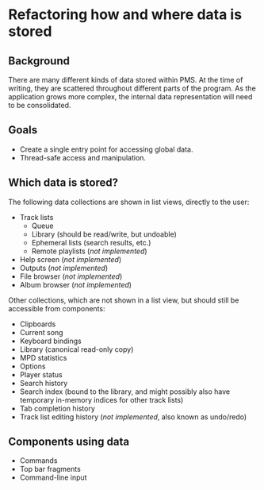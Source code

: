 # Refactoring how and where data is stored

## Background

There are many different kinds of data stored within PMS. At the time of
writing, they are scattered throughout different parts of the program. As the
application grows more complex, the internal data representation will need to
be consolidated.

## Goals

* Create a single entry point for accessing global data.
* Thread-safe access and manipulation.

## Which data is stored?

The following data collections are shown in list views, directly to the user:

* Track lists
  * Queue
  * Library (should be read/write, but undoable)
  * Ephemeral lists (search results, etc.)
  * Remote playlists (*not implemented*)
* Help screen (*not implemented*)
* Outputs (*not implemented*)
* File browser (*not implemented*)
* Album browser (*not implemented*)

Other collections, which are not shown in a list view, but should still be accessible from components:

* Clipboards
* Current song
* Keyboard bindings
* Library (canonical read-only copy)
* MPD statistics
* Options
* Player status
* Search history
* Search index (bound to the library, and might possibly also have temporary in-memory indices for other track lists)
* Tab completion history
* Track list editing history (*not implemented*, also known as undo/redo)

## Components using data

* Commands
* Top bar fragments
* Command-line input
